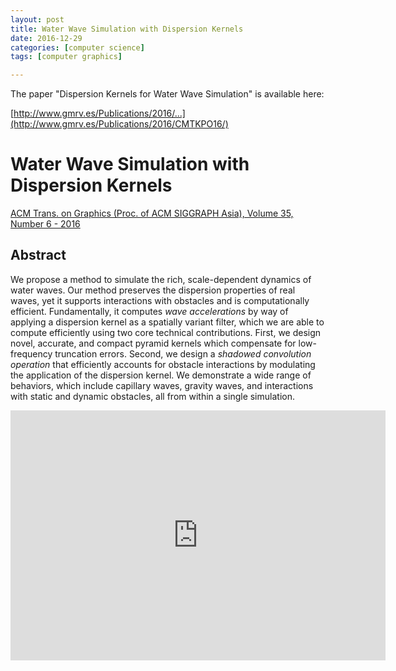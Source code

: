 ```yaml
---
layout: post
title: Water Wave Simulation with Dispersion Kernels
date: 2016-12-29
categories: [computer science]
tags: [computer graphics]

---
```


The paper "Dispersion Kernels for Water Wave Simulation" is available here:

[http://www.gmrv.es/Publications/2016/...](http://www.gmrv.es/Publications/2016/CMTKPO16/)

# Water Wave Simulation with Dispersion Kernels

[ACM Trans. on Graphics (Proc. of ACM SIGGRAPH Asia), Volume 35, Number 6 - 2016](http://www.gmrv.es/Publications/2016/CMTKPO16/main.pdf)

## Abstract

We propose a method to simulate the rich, scale-dependent dynamics of water waves. Our method preserves the dispersion properties of real waves, yet it supports interactions with obstacles and is computationally efficient. Fundamentally, it computes *wave accelerations* by way of applying a dispersion kernel as a spatially variant filter, which we are able to compute efficiently using two core technical contributions. First, we design novel, accurate, and compact pyramid kernels which compensate for low-frequency truncation errors. Second, we design a *shadowed convolution operation* that efficiently accounts for obstacle interactions by modulating the application of the dispersion kernel. We demonstrate a wide range of behaviors, which include capillary waves, gravity waves, and interactions with static and dynamic obstacles, all from within a single simulation.


<iframe width="600" height="400" src="https://www.youtube.com/embed/FeMSEaHR8aw" frameborder="0" allowfullscreen></iframe>


